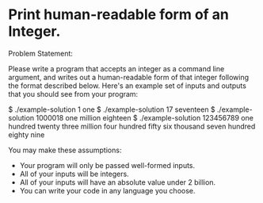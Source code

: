 # Print human-readable form of an Integer.

Problem Statement:

Please write a program that accepts an integer as a command line argument, and
writes out a human-readable form of that integer following the format described
below. Here's an example set of inputs and outputs that you should see from
your program:

$ ./example-solution 1
one
$ ./example-solution 17
seventeen
$ ./example-solution 1000018
one million eighteen
$ ./example-solution 123456789
one hundred twenty three million four hundred fifty six thousand seven hundred eighty nine

You may make these assumptions:

- Your program will only be passed well-formed inputs.
- All of your inputs will be integers.
- All of your inputs will have an absolute value under 2 billion.
- You can write your code in any language you choose.
